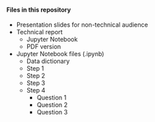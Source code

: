 #### Files in this repository 
- Presentation slides for non-technical audience
- Technical report 
  - Jupyter Notebook
  - PDF version
- Jupyter Notebook files (.ipynb)
  - Data dictionary
  - Step 1
  - Step 2
  - Step 3
  - Step 4
    - Question 1
    - Question 2
    - Question 3
